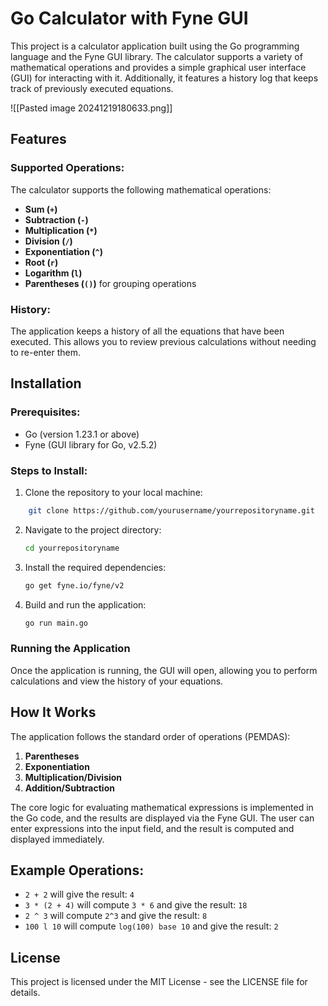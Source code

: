 # Go Calculator with Fyne GUI

This project is a calculator application built using the Go programming language and the Fyne GUI library. The calculator supports a variety of mathematical operations and provides a simple graphical user interface (GUI) for interacting with it. Additionally, it features a history log that keeps track of previously executed equations.

![[Pasted image 20241219180633.png]]
## Features

### Supported Operations:
The calculator supports the following mathematical operations:

- **Sum (`+`)**
- **Subtraction (`-`)**
- **Multiplication (`*`)**
- **Division (`/`)**
- **Exponentiation (`^`)**
- **Root (`r`)**
- **Logarithm (`l`)**
- **Parentheses (`()`)** for grouping operations

### History:
The application keeps a history of all the equations that have been executed. This allows you to review previous calculations without needing to re-enter them.

## Installation

### Prerequisites:
- Go (version 1.23.1 or above)
- Fyne (GUI library for Go, v2.5.2)

### Steps to Install:

1. Clone the repository to your local machine:
```bash
    git clone https://github.com/yourusername/yourrepositoryname.git
````
    
2. Navigate to the project directory:
    
    ```bash
    cd yourrepositoryname
    ```
    
3. Install the required dependencies:
    
    ```bash
    go get fyne.io/fyne/v2
    ```
    
4. Build and run the application:
    
    ```bash
    go run main.go
    ```
    

### Running the Application

Once the application is running, the GUI will open, allowing you to perform calculations and view the history of your equations.

## How It Works

The application follows the standard order of operations (PEMDAS):

1. **Parentheses**
2. **Exponentiation**
3. **Multiplication/Division**
4. **Addition/Subtraction**

The core logic for evaluating mathematical expressions is implemented in the Go code, and the results are displayed via the Fyne GUI. The user can enter expressions into the input field, and the result is computed and displayed immediately.

## Example Operations:

- `2 + 2` will give the result: `4`
- `3 * (2 + 4)` will compute `3 * 6` and give the result: `18`
- `2 ^ 3` will compute `2^3` and give the result: `8`
- `100 l 10` will compute `log(100) base 10` and give the result: `2`

## License

This project is licensed under the MIT License - see the LICENSE file for details.